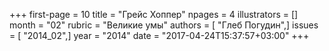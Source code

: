 +++
first-page = 10
title = "Грейс Хоппер"
npages = 4
illustrators = []
month = "02"
rubric = "Великие умы"
authors = [ "Глеб Погудин",]
issues = [ "2014_02",]
year = "2014"
date = "2017-04-24T15:37:57+03:00"
+++
